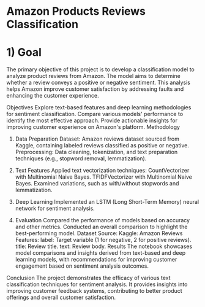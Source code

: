 # Amazon Products Reviews Classification
# 1) Goal
The primary objective of this project is to develop a classification model to analyze product reviews from Amazon. The model aims to determine whether a review conveys a positive or negative sentiment. This analysis helps Amazon improve customer satisfaction by addressing faults and enhancing the customer experience.


Objectives
Explore text-based features and deep learning methodologies for sentiment classification.
Compare various models' performance to identify the most effective approach.
Provide actionable insights for improving customer experience on Amazon's platform.
Methodology

1. Data Preparation
Dataset: Amazon reviews dataset sourced from Kaggle, containing labeled reviews classified as positive or negative.
Preprocessing: Data cleaning, tokenization, and text preparation techniques (e.g., stopword removal, lemmatization).

3. Text Features
Applied text vectorization techniques:
CountVectorizer with Multinomial Naive Bayes.
TFIDFVectorizer with Multinomial Naive Bayes.
Examined variations, such as with/without stopwords and lemmatization.

5. Deep Learning
Implemented an LSTM (Long Short-Term Memory) neural network for sentiment analysis.

7. Evaluation
Compared the performance of models based on accuracy and other metrics.
Conducted an overall comparison to highlight the best-performing model.
Dataset
Source: Kaggle: Amazon Reviews
Features:
label: Target variable (1 for negative, 2 for positive reviews).
title: Review title.
text: Review body.
Results
The notebook showcases model comparisons and insights derived from text-based and deep learning models, with recommendations for improving customer engagement based on sentiment analysis outcomes.

Conclusion
The project demonstrates the efficacy of various text classification techniques for sentiment analysis. It provides insights into improving customer feedback systems, contributing to better product offerings and overall customer satisfaction.


